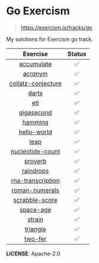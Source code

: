 # Go Exercism

> https://exercism.io/tracks/go

My solutions for Exercism go track.

|                                          Exercise                                           | Status |
| :-----------------------------------------------------------------------------------------: | :----: |
|         [accumulate](https://github.com/PaulEbose/go-exercism/tree/main/accumulate)         |   ✅   |
|            [acronym](https://github.com/PaulEbose/go-exercism/tree/main/acronym)            |   ✅   |
| [collatz-conjecture](https://github.com/PaulEbose/go-exercism/tree/main/collatz-conjecture) |   ✅   |
|              [darts](https://github.com/PaulEbose/go-exercism/tree/main/darts)              |   ✅   |
|                [etl](https://github.com/PaulEbose/go-exercism/tree/main/etl)                |   ✅   |
|         [gigasecond](https://github.com/PaulEbose/go-exercism/tree/main/gigasecond)         |   ✅   |
|            [hamming](https://github.com/PaulEbose/go-exercism/tree/main/hamming)            |   ✅   |
|        [hello-world](https://github.com/PaulEbose/go-exercism/tree/main/hello-world)        |   ✅   |
|               [leap](https://github.com/PaulEbose/go-exercism/tree/main/leap)               |   ✅   |
|   [nucleotide-count](https://github.com/PaulEbose/go-exercism/tree/main/nucleotide-count)   |   ✅   |
|            [proverb](https://github.com/PaulEbose/go-exercism/tree/main/proverb)            |   ✅   |
|          [raindrops](https://github.com/PaulEbose/go-exercism/tree/main/raindrops)          |   ✅   |
|  [rna-transcription](https://github.com/PaulEbose/go-exercism/tree/main/rna-transcription)  |   ✅   |
|     [roman-numerals](https://github.com/PaulEbose/go-exercism/tree/main/roman-numerals)     |   ✅   |
|     [scrabble-score](https://github.com/PaulEbose/go-exercism/tree/main/scrabble-score)     |   ✅   |
|          [space-age](https://github.com/PaulEbose/go-exercism/tree/main/space-age)          |   ✅   |
|             [strain](https://github.com/PaulEbose/go-exercism/tree/main/strain)             |   ✅   |
|           [triangle](https://github.com/PaulEbose/go-exercism/tree/main/triangle)           |   ✅   |
|            [two-fer](https://github.com/PaulEbose/go-exercism/tree/main/two-fer)            |   ✅   |

**LICENSE**: Apache-2.0
